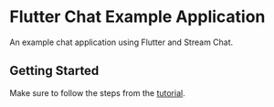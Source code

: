 # Flutter Chat Example Application

An example chat application using Flutter and Stream Chat.

## Getting Started

Make sure to follow the steps from the [tutorial](https://getstream.io/chat/flutter/tutorial/).
